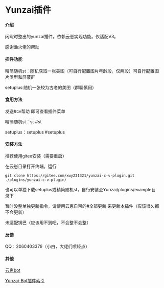 # Yunzai插件

#### 介绍

闲暇时整出的yunzai插件，依赖云崽实现功能。仅适配V3。

感谢渔火佬的帮助

#### 插件功能

精简随机st：随机获取一张美图（可自行配置图片年龄段，仅两段）可自行配置图片类型和屏蔽群

setuplus:随机一张较为古老的美图（群聊慎用）

#### 食用方法

发送#cv帮助  即可查看插件菜单

精简随机st：st  #st

setuplus：setuplus   #setuplus


#### 安装方法

推荐使用gitee安装（需要重启）

在云崽目录打开终端，运行

```
git clone https://gitee.com/xwy231321/yunzai-c-v-plugin.git ./plugins/yunzai-c-v-plugin/

```

也可以单独下载setuplus或精简随机st，自行安装至Yunzai/plugins/example目录下

暂时没整单独更新指令，请使用云崽自带的#全部更新 来更新本插件（应该很久都不会更新）

未适配锅巴（应该用不到吧，不会整不会整）

#### 反馈

QQ：2060403379（小白，大佬们喷轻点）

#### 其他

[云崽bot](https://gitee.com/Le-niao/Yunzai-Bot)

[Yunzai-Bot插件索引](https://gitee.com/Hikari666/Yunzai-Bot-plugins-index)